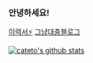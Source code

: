 ### 안녕하세요!
[이력서⚡](https://www.notion.so/Kate-Han-58f56041ec28403a89fbf66bbd815305)
[그냥대충블로그](https://velog.io/@cateto)

<!--
**cateto/cateto** is a ✨ _special_ ✨ repository because its `README.md` (this file) appears on your GitHub profile.

Here are some ideas to get you started:

- 🔭 I’m currently working on ...
- 🌱 I’m currently learning ...
- 👯 I’m looking to collaborate on ...
- 🤔 I’m looking for help with ...
- 💬 Ask me about ...
- 📫 How to reach me: ...
- 😄 Pronouns: ...
- ⚡ Fun fact: ...
-->

[![cateto's github stats](https://github-readme-stats.vercel.app/api?username=cateto&theme=radical&show_icons=true)](https://www.notion.so/Kate-Han-62bc914ed04a49f8ade03dca1d826fc3)
